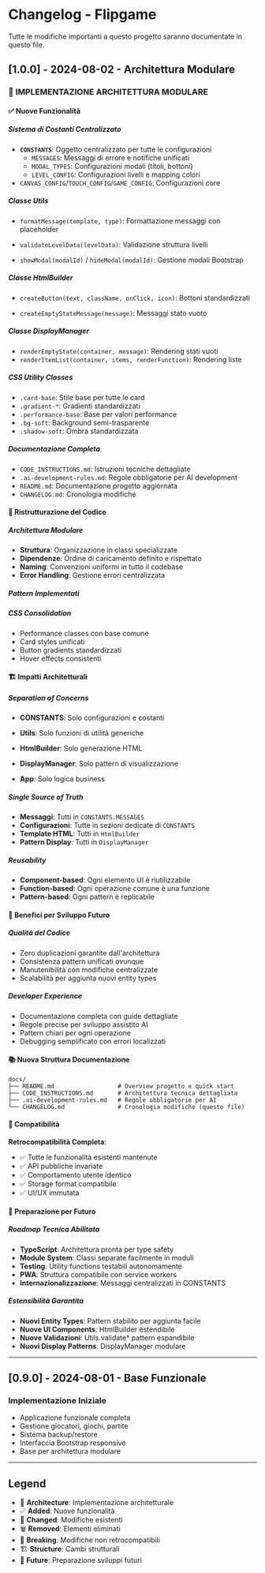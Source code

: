# Changelog - Flipgame

Tutte le modifiche importanti a questo progetto saranno documentate in questo file.

## [1.0.0] - 2024-08-02 - Architettura Modulare

### 🎯 **IMPLEMENTAZIONE ARCHITETTURA MODULARE**

#### ✅ **Nuove Funzionalità**

##### **Sistema di Costanti Centralizzato**
- **`CONSTANTS`**: Oggetto centralizzato per tutte le configurazioni
  - `MESSAGES`: Messaggi di errore e notifiche unificati
  - `MODAL_TYPES`: Configurazioni modali (titoli, bottoni)
  - `LEVEL_CONFIG`: Configurazioni livelli e mapping colori
- `CANVAS_CONFIG`/`TOUCH_CONFIG`/`GAME_CONFIG`: Configurazioni core

##### **Classe Utils**
- `formatMessage(template, type)`: Formattazione messaggi con placeholder
- `validateLevelData(levelData)`: Validazione struttura livelli

- `showModal(modalId)` / `hideModal(modalId)`: Gestione modali Bootstrap



##### **Classe HtmlBuilder**
- `createButton(text, className, onClick, icon)`: Bottoni standardizzati


- `createEmptyStateMessage(message)`: Messaggi stato vuoto


##### **Classe DisplayManager**
- `renderEmptyState(container, message)`: Rendering stati vuoti
- `renderItemList(container, items, renderFunction)`: Rendering liste


##### **CSS Utility Classes**
- `.card-base`: Stile base per tutte le card
- `.gradient-*`: Gradienti standardizzati  
- `.performance-base`: Base per valori performance
- `.bg-soft`: Background semi-trasparente
- `.shadow-soft`: Ombra standardizzata

##### **Documentazione Completa**
- `CODE_INSTRUCTIONS.md`: Istruzioni tecniche dettagliate
- `.ai-development-rules.md`: Regole obbligatorie per AI development
- `README.md`: Documentazione progetto aggiornata
- `CHANGELOG.md`: Cronologia modifiche

#### 🔄 **Ristrutturazione del Codice**

##### **Architettura Modulare**
- **Struttura**: Organizzazione in classi specializzate
- **Dipendenze**: Ordine di caricamento definito e rispettato
- **Naming**: Convenzioni uniformi in tutto il codebase
- **Error Handling**: Gestione errori centralizzata

##### **Pattern Implementati**







##### **CSS Consolidation**
- Performance classes con base comune
- Card styles unificati
- Button gradients standardizzati
- Hover effects consistenti

#### 🏗️ **Impatti Architetturali**

##### **Separation of Concerns**
- **CONSTANTS**: Solo configurazioni e costanti
- **Utils**: Solo funzioni di utilità generiche

- **HtmlBuilder**: Solo generazione HTML
- **DisplayManager**: Solo pattern di visualizzazione
- **App**: Solo logica business

##### **Single Source of Truth**
- **Messaggi**: Tutti in `CONSTANTS.MESSAGES`
- **Configurazioni**: Tutte in sezioni dedicate di `CONSTANTS`
- **Template HTML**: Tutti in `HtmlBuilder`
- **Pattern Display**: Tutti in `DisplayManager`

##### **Reusability**
- **Component-based**: Ogni elemento UI è riutilizzabile
- **Function-based**: Ogni operazione comune è una funzione
- **Pattern-based**: Ogni pattern è replicabile

#### 🚀 **Benefici per Sviluppo Futuro**

##### **Qualità del Codice**
- Zero duplicazioni garantite dall'architettura
- Consistenza pattern unificati ovunque
- Manutenibilità con modifiche centralizzate
- Scalabilità per aggiunta nuovi entity types

##### **Developer Experience**
- Documentazione completa con guide dettagliate
- Regole precise per sviluppo assistito AI
- Pattern chiari per ogni operazione
- Debugging semplificato con errori localizzati

#### 📚 **Nuova Struttura Documentazione**

```
docs/
├── README.md                  # Overview progetto e quick start
├── CODE_INSTRUCTIONS.md       # Architettura tecnica dettagliata  
├── .ai-development-rules.md   # Regole obbligatorie per AI
└── CHANGELOG.md               # Cronologia modifiche (questo file)
```

#### 🔧 **Compatibilità**

**Retrocompatibilità Completa**:
- ✅ Tutte le funzionalità esistenti mantenute
- ✅ API pubbliche invariate  
- ✅ Comportamento utente identico
- ✅ Storage format compatibile
- ✅ UI/UX immutata

#### 🎯 **Preparazione per Futuro**

##### **Roadmap Tecnica Abilitata**
- **TypeScript**: Architettura pronta per type safety
- **Module System**: Classi separate facilmente in moduli
- **Testing**: Utility functions testabili autonomamente
- **PWA**: Struttura compatibile con service workers
- **Internazionalizzazione**: Messaggi centralizzati in CONSTANTS

##### **Estensibilità Garantita**
- **Nuovi Entity Types**: Pattern stabilito per aggiunta facile
- **Nuove UI Components**: HtmlBuilder estendibile
- **Nuove Validazioni**: Utils.validate* pattern espandibile
- **Nuovi Display Patterns**: DisplayManager modulare

---

## [0.9.0] - 2024-08-01 - Base Funzionale

### **Implementazione Iniziale**
- Applicazione funzionale completa
- Gestione giocatori, giochi, partite
- Sistema backup/restore
- Interfaccia Bootstrap responsive
- Base per architettura modulare

---

## **Legend**
- 🎯 **Architecture**: Implementazione architetturale
- ✅ **Added**: Nuove funzionalità
- 🔄 **Changed**: Modifiche esistenti  
- 🗑️ **Removed**: Elementi eliminati
- 🚨 **Breaking**: Modifiche non retrocompatibili
- 🏗️ **Structure**: Cambi strutturali
- 🚀 **Future**: Preparazione sviluppi futuri 